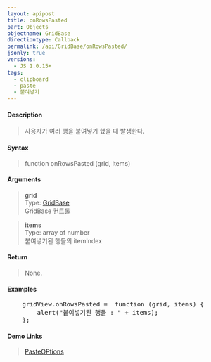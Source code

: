 ```yaml
---
layout: apipost
title: onRowsPasted
part: Objects
objectname: GridBase
directiontype: Callback
permalink: /api/GridBase/onRowsPasted/
jsonly: true
versions:
  - JS 1.0.15+
tags:
  - clipboard
  - paste
  - 붙여넣기
---
```



#### Description

> 사용자가 여러 행을 붙여넣기 했을 때 발생한다.  

#### Syntax

> function onRowsPasted (grid, items)  

#### Arguments

> **grid**  
> Type: [GridBase](/api/GridBase/)  
> GridBase 컨트롤  

> **items**  
> Type: array of number  
> 붙여넣기된 행들의 itemIndex  

#### Return

> None.  

#### Examples 

<pre class="prettyprint">
    gridView.onRowsPasted =  function (grid, items) {
        alert("붙여넣기된 행들 : " + items);
    };
</pre>

#### Demo Links
> [PasteOPtions](/api/types/PasteOptions)